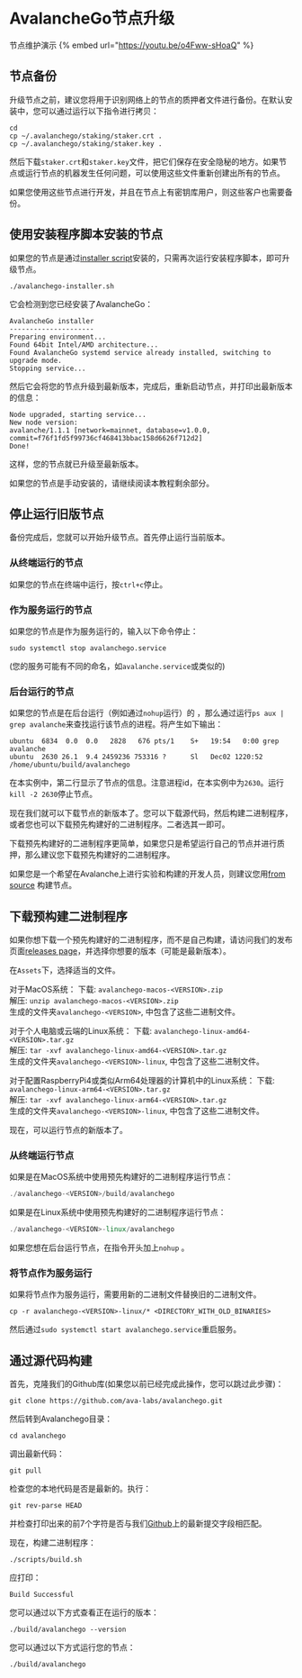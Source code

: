 # AvalancheGo节点升级

节点维护演示
{% embed url="https://youtu.be/o4Fww-sHoaQ" %}

## 节点备份

升级节点之前，建议您将用于识别网络上的节点的质押者文件进行备份。在默认安装中，您可以通过运行以下指令进行拷贝：

```text
cd
cp ~/.avalanchego/staking/staker.crt .
cp ~/.avalanchego/staking/staker.key .
```

然后下载`staker.crt`和`staker.key`文件，把它们保存在安全隐秘的地方。如果节点或运行节点的机器发生任何问题，可以使用这些文件重新创建出所有的节点。

如果您使用这些节点进行开发，并且在节点上有密钥库用户，则这些客户也需要备份。

## 使用安装程序脚本安装的节点

如果您的节点是通过[installer script](set-up-node-with-installer.md)安装的，只需再次运行安装程序脚本，即可升级节点。

```text
./avalanchego-installer.sh
```

它会检测到您已经安装了AvalancheGo：

```text
AvalancheGo installer
---------------------
Preparing environment...
Found 64bit Intel/AMD architecture...
Found AvalancheGo systemd service already installed, switching to upgrade mode.
Stopping service...
```

然后它会将您的节点升级到最新版本，完成后，重新启动节点，并打印出最新版本的信息：

```text
Node upgraded, starting service...
New node version:
avalanche/1.1.1 [network=mainnet, database=v1.0.0, commit=f76f1fd5f99736cf468413bbac158d6626f712d2]
Done!
```

这样，您的节点就已升级至最新版本。

如果您的节点是手动安装的，请继续阅读本教程剩余部分。

## 停止运行旧版节点

备份完成后，您就可以开始升级节点。首先停止运行当前版本。

### 从终端运行的节点

如果您的节点在终端中运行，按`ctrl+c`停止。

### 作为服务运行的节点

如果您的节点是作为服务运行的，输入以下命令停止：

`sudo systemctl stop avalanchego.service`

\(您的服务可能有不同的命名，如`avalanche.service`或类似的\)

### 后台运行的节点

如果您的节点是在后台运行（例如通过`nohup`运行）的 ，那么通过运行`ps aux | grep avalanche`来查找运行该节点的进程。将产生如下输出：

```text
ubuntu  6834  0.0  0.0   2828   676 pts/1    S+   19:54   0:00 grep avalanche
ubuntu  2630 26.1  9.4 2459236 753316 ?      Sl   Dec02 1220:52 /home/ubuntu/build/avalanchego
```

在本实例中，第二行显示了节点的信息。注意进程id，在本实例中为`2630`。运行`kill -2 2630`停止节点。

现在我们就可以下载节点的新版本了。您可以下载源代码，然后构建二进制程序，或者您也可以下载预先构建好的二进制程序。二者选其一即可。

下载预先构建好的二进制程序更简单，如果您只是希望运行自己的节点并进行质押，那么建议您下载预先构建好的二进制程序。

如果您是一个希望在Avalanche上进行实验和构建的开发人员，则建议您用[from source](upgrade-your-avalanchego-node.md#build-from-source) 构建节点。

## 下载预构建二进制程序

如果你想下载一个预先构建好的二进制程序，而不是自己构建，请访问我们的发布页面[releases page](https://github.com/ava-labs/avalanchego/releases)，并选择你想要的版本（可能是最新版本）。

在`Assets`下，选择适当的文件。

对于MacOS系统：
下载: `avalanchego-macos-<VERSION>.zip`  
解压: `unzip avalanchego-macos-<VERSION>.zip`  
生成的文件夹`avalanchego-<VERSION>`, 中包含了这些二进制文件。

对于个人电脑或云端的Linux系统：
下载: `avalanchego-linux-amd64-<VERSION>.tar.gz`  
解压: `tar -xvf avalanchego-linux-amd64-<VERSION>.tar.gz`  
生成的文件夹`avalanchego-<VERSION>-linux`, 中包含了这些二进制文件。

对于配置RaspberryPi4或类似Arm64处理器的计算机中的Linux系统：
下载: `avalanchego-linux-arm64-<VERSION>.tar.gz`  
解压: `tar -xvf avalanchego-linux-arm64-<VERSION>.tar.gz`  
生成的文件夹`avalanchego-<VERSION>-linux`, 中包含了这些二进制文件。

现在，可以运行节点的新版本了。

### 从终端运行节点

如果是在MacOS系统中使用预先构建好的二进制程序运行节点：

```cpp
./avalanchego-<VERSION>/build/avalanchego
```

如果是在Linux系统中使用预先构建好的二进制程序运行节点：

```cpp
./avalanchego-<VERSION>-linux/avalanchego
```

如果您想在后台运行节点，在指令开头加上`nohup` 。

### 将节点作为服务运行

如果将节点作为服务运行，需要用新的二进制文件替换旧的二进制文件。

`cp -r avalanchego-<VERSION>-linux/* <DIRECTORY_WITH_OLD_BINARIES>`

然后通过`sudo systemctl start avalanchego.service`重启服务。

## 通过源代码构建

首先，克隆我们的Github库\(如果您以前已经完成此操作，您可以跳过此步骤\)：

```text
git clone https://github.com/ava-labs/avalanchego.git
```

然后转到Avalanchego目录：

```text
cd avalanchego
```

调出最新代码：

```text
git pull
```

检查您的本地代码是否是最新的。执行：

```text
git rev-parse HEAD
```

并检查打印出来的前7个字符是否与我们[Github](https://github.com/ava-labs/avalanchego)上的最新提交字段相匹配。

现在，构建二进制程序：

```text
./scripts/build.sh
```

应打印：

```text
Build Successful
```

您可以通过以下方式查看正在运行的版本：

```text
./build/avalanchego --version
```

您可以通过以下方式运行您的节点：

```text
./build/avalanchego
```

<!--stackedit_data:
eyJoaXN0b3J5IjpbLTEyNDcwODgzMzMsODkzMDQwNTc0LC01Mj
M4NTYwODddfQ==
-->